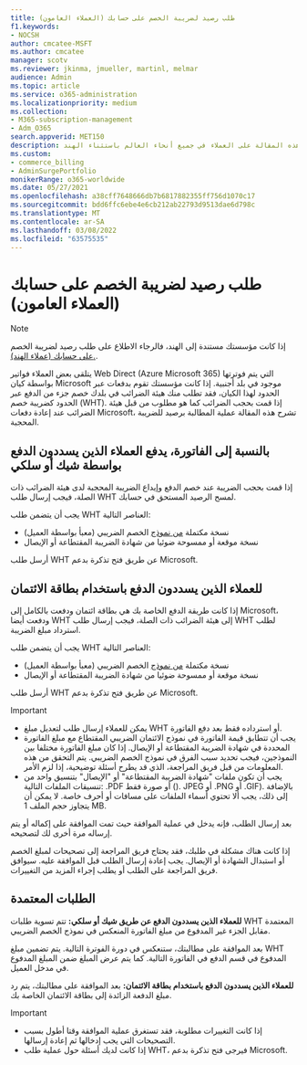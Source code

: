 ```yaml
---
title: طلب رصيد لضريبة الخصم على حسابك (العملاء العامون)
f1.keywords:
- NOCSH
author: cmcatee-MSFT
ms.author: cmcatee
manager: scotv
ms.reviewer: jkinma, jmueller, martinl, melmar
audience: Admin
ms.topic: article
ms.service: o365-administration
ms.localizationpriority: medium
ms.collection:
- M365-subscription-management
- Adm_O365
search.appverid: MET150
description: تعرف على كيفية طلب رصيد على حسابك لضريبة الخصم التي دفعتها. تنطبق هذه المقالة على العملاء في جميع أنحاء العالم باستثناء الهند.
ms.custom:
- commerce_billing
- AdminSurgePortfolio
monikerRange: o365-worldwide
ms.date: 05/27/2021
ms.openlocfilehash: a38cff7648666db7b6817882355ff756d1070c17
ms.sourcegitcommit: bdd6ffc6ebe4e6cb212ab22793d9513dae6d798c
ms.translationtype: MT
ms.contentlocale: ar-SA
ms.lasthandoff: 03/08/2022
ms.locfileid: "63575535"
---
```

# <a name="request-a-credit-for-withholding-tax-on-your-account-global-customers"></a>طلب رصيد لضريبة الخصم على حسابك (العملاء العامون)

> [!NOTE]
>
> إذا كانت مؤسستك مستندة إلى الهند، فالرجاء الاطلاع على طلب رصيد لضريبة الخصم [على حسابك (عملاء الهند).](withholding-tax-credit-india.md).

يتلقى بعض العملاء فواتير Web Direct (Azure Microsoft 365) التي يتم فوترتها بواسطة كيان Microsoft موجود في بلد أجنبية. إذا كانت مؤسستك تقوم بدفعات عبر الحدود لهذا الكيان، فقد تطلب منك هيئة الضرائب في بلدك خصم جزء من الدفع عبر الحدود كضريبة خصم (WHT). إذا قمت بحجب الضرائب كما هو مطلوب من قبل هيئة الضرائب عند إعادة دفعات Microsoft، تشرح هذه المقالة عملية المطالبة برصيد للضريبة المحجبة.

## <a name="for-invoice-pay-customers-who-pay-by-check-or-wire"></a>بالنسبة إلى الفاتورة، يدفع العملاء الذين يسددون الدفع بواسطة شيك أو سلكي

إذا قمت بحجب الضريبة عند خصم الدفع وإيداع الضريبة المحجبة لدى هيئة الضرائب ذات الصلة، فيجب إرسال طلب WHT لمسح الرصيد المستحق في حسابك.

يجب أن يتضمن طلب WHT العناصر التالية:

- نسخة مكتملة [من نموذج](https://download.microsoft.com/download/a/a/f/aaf8306b-79d4-455b-975f-41ce9e67b9cb/wht%20credit%20form%20-%20global.docx) الخصم الضريبي (معبأ بواسطة العميل)
- نسخة موقعة أو ممسوحة ضوئيا من شهادة الضريبة المقتطاعة أو الإيصال

أرسل طلب WHT عن طريق فتح تذكرة بدعم Microsoft.

## <a name="for-customers-who-pay-by-credit-card"></a>للعملاء الذين يسددون الدفع باستخدام بطاقة الائتمان

إذا كانت طريقة الدفع الخاصة بك هي بطاقة ائتمان ودفعت بالكامل إلى Microsoft، ودفعت أيضا WHT إلى هيئة الضرائب ذات الصلة، فيجب إرسال طلب WHT لطلب استرداد مبلغ الضريبة.

يجب أن يتضمن طلب WHT العناصر التالية:

- نسخة مكتملة [من نموذج](https://download.microsoft.com/download/a/a/f/aaf8306b-79d4-455b-975f-41ce9e67b9cb/wht%20credit%20form%20-%20global.docx) الخصم الضريبي (معبأ بواسطة العميل)
- نسخة موقعة أو ممسوحة ضوئيا من شهادة الضريبة المقتطاعة أو الإيصال

أرسل طلب WHT عن طريق فتح تذكرة بدعم Microsoft.

> [!IMPORTANT]
>
> - يمكن للعملاء إرسال طلب لتعديل مبلغ WHT أو استرداده فقط بعد دفع الفاتورة.
> - يجب أن تتطابق قيمة الفاتورة في نموذج الائتمان الضريبي المقتطاع مع مبلغ الفاتورة المحددة في شهادة الضريبة المقتطاعة أو الإيصال. إذا كان مبلغ الفاتورة مختلفا بين النموذجين، فيجب تحديد سبب الفرق في نموذج الخصم الضريبي. يتم التحقق من هذه المعلومات من قبل فريق المراجعة، الذي قد يطرح أسئلة توضيحية، إذا لزم الأمر.
> - يجب أن تكون ملفات "شهادة الضريبة المقتطاعة" أو "الإيصال" بتنسيق واحد من تنسيقات الملفات التالية: .PDF أو صورة فقط (). JPEG أو .PNG أو .GIF). بالإضافة إلى ذلك، يجب ألا تحتوي أسماء الملفات على مسافات أو أحرف خاصة. لا يمكن أن يتجاوز حجم الملف 1 MB.

بعد إرسال الطلب، فإنه يدخل في عملية الموافقة حيث تمت الموافقة على إكماله أو يتم إرساله مرة أخرى لك لتصحيحه.

إذا كانت هناك مشكلة في طلبك، فقد يحتاج فريق المراجعة إلى تصحيحات لمبلغ الخصم أو استبدال الشهادة أو الإيصال. يجب إعادة إرسال الطلب قبل الموافقة عليه. سيوافق فريق المراجعة على الطلب أو يطلب إجراء المزيد من التغييرات.

## <a name="approved-requests"></a>الطلبات المعتمدة

**للعملاء الذين يسددون الدفع عن طريق شيك أو سلكي:** تتم تسوية طلبات WHT المعتمدة مقابل الجزء غير المدفوع من مبلغ الفاتورة المنعكس في نموذج الخصم الضريبي.

بعد الموافقة على مطالبتك، ستنعكس في دورة الفوترة التالية. يتم تضمين مبلغ WHT المدفوع في قسم الدفع في الفاتورة التالية. كما يتم عرض المبلغ ضمن المبلغ المدفوع في مدخل العميل.

**للعملاء الذين يسددون الدفع باستخدام بطاقة الائتمان:** بعد الموافقة على مطالبتك، يتم رد مبلغ الدفعة الزائدة إلى بطاقة الائتمان الخاصة بك.

> [!IMPORTANT]
>
> - إذا كانت التغييرات مطلوبة، فقد تستغرق عملية الموافقة وقتا أطول بسبب التصحيحات التي يجب إدخالها ثم إعادة إرسالها.
> - إذا كانت لديك أسئلة حول عملية طلب WHT، فيرجى فتح تذكرة بدعم Microsoft.
